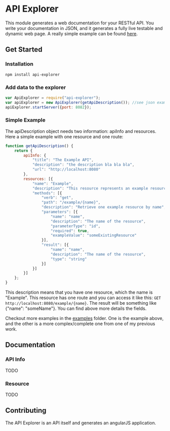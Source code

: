 # API Explorer

This module generates a web documentation for your RESTful API. You write your documentation in JSON, and it generates a fully live testable and dynamic web page. A really simple example can be found [here](https://blooming-oasis-8128.herokuapp.com/).

## Get Started

### Installation

    npm install api-explorer

### Add data to the explorer

```javascript
var ApiExplorer = require("api-explorer");
var apiExplorer = new ApiExplorer(getApiDescription()); //see json examples later
apiExplorer.startServer({port: 8082});
```

### Simple Example

The apiDescription object needs two information: apiInfo and resources. Here a simple example with one resource and one route:

```javascript
function getApiDescription() {
    return {
        apiInfo: {
            "title": "The Example API",
            "description": "the description bla bla bla",
            "url": "http://localhost:8080"
        },
        resources: [{
            "name": "Example",
            "description": "This resource represents an example resource",
            "methods": [{
                "verb": "get",
                "path": "/example/{name}",
                "description": "Retrieve one example resource by name",
                "parameters": [{
                    "name": "name",
                    "description": "The name of the resource",
                    "parameterType": "id",
                    "required": true,
                    "exampleValue": "someExistingResource"
                }],
                "result": [{
                    "name": "name",
                    "description": "The name of the resource",
                    "type": "string"
                }]
            }]
        }]
    };
}
```

This description means that you have one resource, which the name is "Example".
This resource has one route and you can access it like this: `GET http://localhost:8080/example/{name}`.
The result will be something like {"name": "someName"}.
You can find above more details the fields.

Checkout more examples in the [examples](examples) folder. One is the example above, and the other is a more complex/complete one from one of my previous work.

## Documentation

### API Info

TODO

### Resource

TODO

## Contributing

The API Explorer is an API itself and generates an angularJS application.
